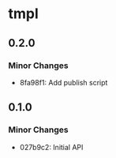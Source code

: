 # tmpl

## 0.2.0

### Minor Changes

- 8fa98f1: Add publish script

## 0.1.0

### Minor Changes

- 027b9c2: Initial API
